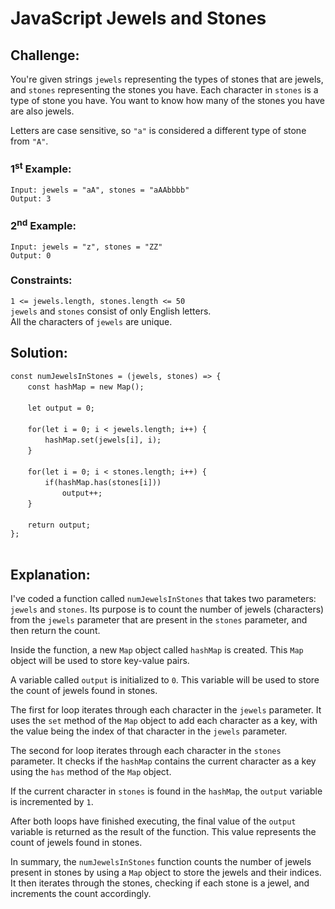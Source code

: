 # JavaScript Jewels and Stones

## Challenge:

You're given strings `jewels` representing the types of stones that are jewels, and `stones` representing the stones you have. Each character in `stones` is a type of stone you have. You want to know how many of the stones you have are also jewels.

Letters are case sensitive, so `"a"` is considered a different type of stone from `"A"`.

### 1<sup>st</sup> Example:

`Input: jewels = "aA", stones = "aAAbbbb"`
<br/>
`Output: 3`

### 2<sup>nd</sup> Example:

`Input: jewels = "z", stones = "ZZ"`
<br/>
`Output: 0`

### Constraints:

`1 <= jewels.length, stones.length <= 50`
<br/>
`jewels` and `stones` consist of only English letters.
<br/>
All the characters of `jewels` are unique.

## Solution:

`const numJewelsInStones = (jewels, stones) => {`
<br/>
&nbsp;&nbsp;&nbsp;&nbsp;&nbsp;&nbsp;&nbsp;`const hashMap = new Map();`
<br/>
<br/>
&nbsp;&nbsp;&nbsp;&nbsp;&nbsp;&nbsp;&nbsp;`let output = 0;`
<br/>
<br/>
&nbsp;&nbsp;&nbsp;&nbsp;&nbsp;&nbsp;&nbsp;`for(let i = 0; i < jewels.length; i++) {`
<br/>
&nbsp;&nbsp;&nbsp;&nbsp;&nbsp;&nbsp;&nbsp;&nbsp;&nbsp;&nbsp;&nbsp;&nbsp;&nbsp;&nbsp;`hashMap.set(jewels[i], i);`
<br/>
&nbsp;&nbsp;&nbsp;&nbsp;&nbsp;&nbsp;&nbsp;`}`
<br/>
<br/>
&nbsp;&nbsp;&nbsp;&nbsp;&nbsp;&nbsp;&nbsp;`for(let i = 0; i < stones.length; i++) {`
<br/>
&nbsp;&nbsp;&nbsp;&nbsp;&nbsp;&nbsp;&nbsp;&nbsp;&nbsp;&nbsp;&nbsp;&nbsp;&nbsp;&nbsp;`if(hashMap.has(stones[i]))`
<br/>
&nbsp;&nbsp;&nbsp;&nbsp;&nbsp;&nbsp;&nbsp;&nbsp;&nbsp;&nbsp;&nbsp;&nbsp;&nbsp;&nbsp;&nbsp;&nbsp;&nbsp;&nbsp;&nbsp;&nbsp;&nbsp;`output++;`
<br/>
&nbsp;&nbsp;&nbsp;&nbsp;&nbsp;&nbsp;&nbsp;`}`
<br/>
<br/>
&nbsp;&nbsp;&nbsp;&nbsp;&nbsp;&nbsp;&nbsp;`return output;`
<br/>
`};`
<br/>
<br/>

## Explanation:

I've coded a function called `numJewelsInStones` that takes two parameters: `jewels` and `stones`. Its purpose is to count the number of jewels (characters) from the `jewels` parameter that are present in the `stones` parameter, and then return the count.
<br/>

Inside the function, a new `Map` object called `hashMap` is created. This `Map` object will be used to store key-value pairs.
<br/>

A variable called `output` is initialized to `0`. This variable will be used to store the count of jewels found in stones.
<br/>

The first for loop iterates through each character in the `jewels` parameter. It uses the `set` method of the `Map` object to add each character as a key, with the value being the index of that character in the `jewels` parameter.
<br/>

The second for loop iterates through each character in the `stones` parameter. It checks if the `hashMap` contains the current character as a key using the `has` method of the `Map` object.
<br/>

If the current character in `stones` is found in the `hashMap`, the `output` variable is incremented by `1`.
<br/>

After both loops have finished executing, the final value of the `output` variable is returned as the result of the function. This value represents the count of jewels found in stones.
<br/>

In summary, the `numJewelsInStones` function counts the number of jewels present in stones by using a `Map` object to store the jewels and their indices. It then iterates through the stones, checking if each stone is a jewel, and increments the count accordingly.
<br/>
<br/>